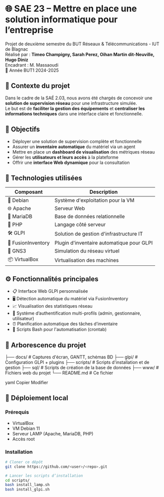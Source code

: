 # 🌐 SAE 23 – Mettre en place une solution informatique pour l’entreprise

Projet de deuxième semestre du BUT Réseaux & Télécommunications - IUT de Blagnac  
Réalisé par : **Timeo Champigny, Sarah Perez, Oihan Martin dit-Neuville, Hugo Diniz**  
Encadrant : M. Massaoudi  
📅 Année BUT1 2024-2025


## 📌 Contexte du projet

Dans le cadre de la SAÉ 2.03, nous avons été chargés de concevoir une **solution de supervision réseau** pour une infrastructure simulée.  
Le but est de **faciliter la gestion des équipements** et **centraliser les informations techniques** dans une interface claire et fonctionnelle.


## 🎯 Objectifs

- Déployer une solution de supervision complète et fonctionnelle
- Assurer un **inventaire automatique** du matériel via un agent
- Mettre en place un **dashboard de visualisation** des métriques réseau
- Gérer les **utilisateurs et leurs accès** à la plateforme
- Offrir une **interface Web dynamique** pour la consultation


## 🧰 Technologies utilisées

| Composant       | Description                                  |
|------------------|---------------------------------------------|
| 🐧 Debian        | Système d'exploitation pour la VM           |
| 🌐 Apache        | Serveur Web                                 |
| 🐘 MariaDB       | Base de données relationnelle               |
| 🐘 PHP           | Langage côté serveur                        |
| 🛠️ GLPI          | Solution de gestion d'infrastructure IT     |
| 🔌 FusionInventory | Plugin d'inventaire automatique pour GLPI |
| 🧪 GNS3          | Simulation du réseau virtuel                |
| 📦 VirtualBox    | Virtualisation des machines                 |


## ⚙️ Fonctionnalités principales

- 📋 Interface Web GLPI personnalisée
- 🖥️ Détection automatique du matériel via FusionInventory
- 📈 Visualisation des statistiques réseau
- 🔐 Système d’authentification multi-profils (admin, gestionnaire, utilisateur)
- ⏰ Planification automatique des tâches d’inventaire
- 🔄 Scripts Bash pour l'automatisation (crontab)


## 📂 Arborescence du projet

├── docs/ # Captures d'écran, GANTT, schémas BD
├── glpi/ # Configuration GLPI + plugins
├── scripts/ # Scripts d'installation et de gestion
├── sql/ # Scripts de création de la base de données
├── www/ # Fichiers web du projet
└── README.md # Ce fichier

yaml
Copier
Modifier


## 🧪 Déploiement local

### Prérequis
- VirtualBox
- VM Debian 11
- Serveur LAMP (Apache, MariaDB, PHP)
- Accès root

### Installation

```bash
# Cloner ce dépôt
git clone https://github.com/<user>/<repo>.git

# Lancer les scripts d’installation
cd scripts/
bash install_lamp.sh
bash install_glpi.sh

